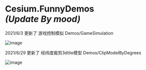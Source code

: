 # Cesium.FunnyDemos   <br>  *(Update By mood)*




2021/6/3
更新了 游戏控制模拟 Demos/GameSimulation

![image](https://github.com/YYYY-CASUAL/Cesium.FunnyDemos/blob/master/Assets/GameSimulation.gif)


2021/6/29
更新了 经纬度裁剪3dtile模型 Demos/ClipModelByDegrees

![image](https://github.com/YYYY-CASUAL/Cesium.FunnyDemos/blob/master/Assets/ClipModelByDegrees.png)
